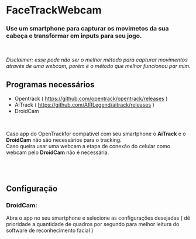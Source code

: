 # FaceTrackWebcam
### Use um smartphone para capturar os movimetos da sua cabeça e transformar em inputs para seu jogo.

<br/>

*Disclaimer: esse pode não ser o melhor método para capturar movimentos através de uma webcam, porém é o método que melhor funcionou par mim.*

## Programas necessários
- Opentrack ( https://github.com/opentrack/opentrack/releases )
- AiTrack ( https://github.com/AIRLegend/aitrack/releases )
- DroidCam

<br/>

Caso app do OpenTrackfor compatível com seu smartphone o **AiTrack** e o **DroidCam** não são necessários para o tracking.  
Caso queira usar uma webcam a etapa de conexão do celular como webcam pelo **DroidCam** não é necessária.

<br/><br/>

## Configuração

### DroidCam:
Abra o app no seu smartphone e selecione as configurações desejadas ( dê prioridade a quantidade de quadros por segundo para melhor leitura do software de reconhecimento facial )
